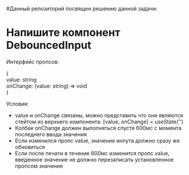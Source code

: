 #Данный репозиторий посвящен решению данной задачи:
# Напишите компонент DebouncedInput

Интерфейс пропсов:

{\
value: string\
onChange: (value: string) => void\
}

Условия:
- value и onChange связаны, можно представить что они являются стейтом из верхнего компонента: [value, onChange] = useState('')
- Колбек onChange должен выполняться спустя 600мс с момента последнего ввода значения
- Если изменился пропс value, значение инпута должно сразу же обновиться
- Если после печати в течение 600мс изменится пропс value, введенное значение не должно перезаписать установленное пропсом значение
